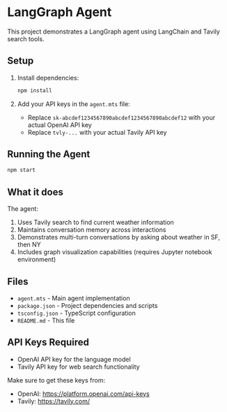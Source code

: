 # LangGraph Agent

This project demonstrates a LangGraph agent using LangChain and Tavily search tools.

## Setup

1. Install dependencies:
   ```bash
   npm install
   ```

2. Add your API keys in the `agent.mts` file:
   - Replace `sk-abcdef1234567890abcdef1234567890abcdef12` with your actual OpenAI API key
   - Replace `tvly-...` with your actual Tavily API key

## Running the Agent

```bash
npm start
```

## What it does

The agent:
1. Uses Tavily search to find current weather information
2. Maintains conversation memory across interactions
3. Demonstrates multi-turn conversations by asking about weather in SF, then NY
4. Includes graph visualization capabilities (requires Jupyter notebook environment)

## Files

- `agent.mts` - Main agent implementation
- `package.json` - Project dependencies and scripts  
- `tsconfig.json` - TypeScript configuration
- `README.md` - This file

## API Keys Required

- OpenAI API key for the language model
- Tavily API key for web search functionality

Make sure to get these keys from:
- OpenAI: https://platform.openai.com/api-keys
- Tavily: https://tavily.com/